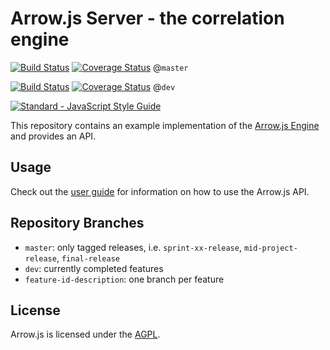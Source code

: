 # Arrow.js Server - the correlation engine

[![Build Status](https://travis-ci.org/amos-ws16/amos-ws16-arrowjs-server.svg?branch=master)](https://travis-ci.org/amos-ws16/amos-ws16-arrowjs-server?branch=master) [![Coverage Status](https://coveralls.io/repos/github/amos-ws16/amos-ws16-arrowjs-server/badge.svg?branch=master)](https://coveralls.io/github/amos-ws16/amos-ws16-arrowjs-server?branch=master)
@`master`

[![Build Status](https://travis-ci.org/amos-ws16/amos-ws16-arrowjs-server.svg?branch=dev)](https://travis-ci.org/amos-ws16/amos-ws16-arrowjs-server?branch=dev) [![Coverage Status](https://coveralls.io/repos/github/amos-ws16/amos-ws16-arrowjs-server/badge.svg?branch=dev)](https://coveralls.io/github/amos-ws16/amos-ws16-arrowjs-server?branch=dev)
@`dev`

[![Standard - JavaScript Style Guide](https://cdn.rawgit.com/feross/standard/master/badge.svg)](https://github.com/feross/standard)

This repository contains an example implementation of the [Arrow.js Engine](https://github.com/amos-ws16/amos-ws16-arrowjs) and provides an API.

## Usage

Check out the [user guide](docs/user-guide.md) for information on how to use the Arrow.js API.

## Repository Branches
  + `master`: only tagged releases, i.e. `sprint-xx-release`,
    `mid-project-release`, `final-release`
  + `dev`: currently completed features
  + `feature-id-description`: one branch per feature

## License

Arrow.js is licensed under the [AGPL](LICENSE.md).
